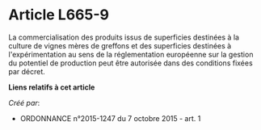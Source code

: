 # Article L665-9

La commercialisation des produits issus de superficies destinées à la culture de vignes mères de greffons et des superficies
destinées à l'expérimentation au sens de la réglementation européenne sur la gestion du potentiel de production peut être
autorisée dans des conditions fixées par décret.

**Liens relatifs à cet article**

_Créé par_:

  - ORDONNANCE n°2015-1247 du 7 octobre 2015 - art. 1
